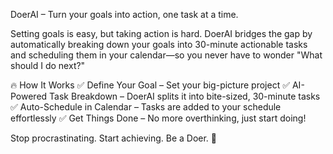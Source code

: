 DoerAI – Turn your goals into action, one task at a time.

Setting goals is easy, but taking action is hard. DoerAI bridges the gap by automatically breaking down your goals into 30-minute actionable tasks and scheduling them in your calendar—so you never have to wonder "What should I do next?"

🔥 How It Works
✅ Define Your Goal – Set your big-picture project
✅ AI-Powered Task Breakdown – DoerAI splits it into bite-sized, 30-minute tasks
✅ Auto-Schedule in Calendar – Tasks are added to your schedule effortlessly
✅ Get Things Done – No more overthinking, just start doing!

Stop procrastinating. Start achieving. Be a Doer. 🚀
